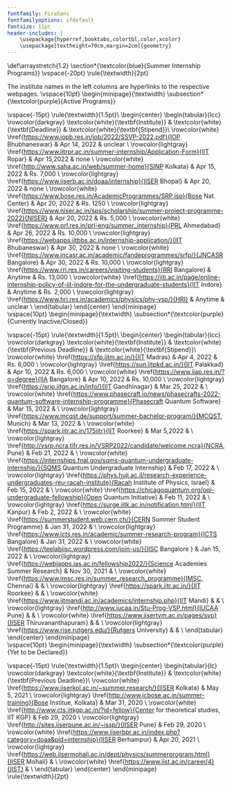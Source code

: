 ```yaml
---
fontfamily: FiraSans
fontfamilyoptions: sfdefault
fontsize: 11pt
header-includes: |
	\usepackage{hyperref,booktabs,colortbl,color,xcolor}
	\usepackage[textheight=70cm,margin=2cm]{geometry}
---
```

\def\arraystretch{1.2}
\section*{\textcolor{blue}{Summer Internship Programs}}
\vspace{-20pt}
\rule{\textwidth}{2pt}

The institute names in the left columns are hyperlinks to the respective webpages.
\vspace{10pt}
\begin{minipage}{\textwidth}
\subsection*{\textcolor{purple}{Active Programs}}

\vspace{-15pt}
\rule{\textwidth}{1.5pt}\\
\begin{center}
\begin{tabular}{lcc}
\rowcolor{darkgray}
\textcolor{white}{\textbf{Institute}} & \textcolor{white}{\textbf{Deadline}} & \textcolor{white}{\textbf{Stipend}}\\
\rowcolor{white}
\href{https://www.iopb.res.in/job/2022/SSVP-2022.pdf}{IOP Bhubhaneswar} & Apr 14, 2022 & unclear \\
\rowcolor{lightgray}
\href{https://www.iitrpr.ac.in/summer-internship/Application-Form}{IIT Ropar} & Apr 15,2022 & none \\
\rowcolor{white}
\href{http://www.saha.ac.in/web/summer-home}{SINP Kolkata} & Apr 15, 2022 & Rs. 7,000 \\
\rowcolor{lightgray}
\href{https://www.iiserb.ac.in/doaa/internship}{IISER Bhopal} & Apr 20, 2022 & none \\
\rowcolor{white}
\href{https://www.bose.res.in/AcademicProgrammes/SRP.jsp}{Bose Nat. Center} & Apr 20, 2022 & Rs. 1250 \\
\rowcolor{lightgray}
\href{https://www.niser.ac.in/sps/scholarship/summer-project-programme-2022}{NISER} & Apr 20, 2022 & Rs. 5,000 \\
\rowcolor{white}
\href{https://www.prl.res.in/prl-eng/summer_internship}{PRL Ahmedabad} & Apr 26, 2022 & Rs. 10,000 \\
\rowcolor{lightgray}
\href{https://webapps.iitbbs.ac.in/internship-application/}{IIT Bhubaneswar} & Apr 30, 2022 & none \\
\rowcolor{white}
\href{https://www.jncasr.ac.in/academic/fandeprogrammes/srfp/}{JNCASR Bangalore} & Apr 30, 2022 & Rs. 10,000 \\
\rowcolor{lightgray}
\href{https://www.rri.res.in/careers/visiting-students}{RRI Bangalore} & Anytime & Rs. 13,000 \\
\rowcolor{white}
\href{https://iiti.ac.in/page/online-internship-policy-of-iit-indore-for-the-undergraduate-students}{IIT Indore} & Anytime & Rs. 2,000 \\
\rowcolor{lightgray}
\href{https://www.hri.res.in/academics/physics/phy-vsp/}{HRI} & Anytime & unclear \\
\end{tabular}
\end{center}
\end{minipage}\
\vspace{10pt}
\begin{minipage}{\textwidth}
\subsection*{\textcolor{purple}{Currently Inactive/Closed}}

\vspace{-15pt}
\rule{\textwidth}{1.5pt}\\
\begin{center}
\begin{tabular}{lcc}
\rowcolor{darkgray}
\textcolor{white}{\textbf{Institute}} & \textcolor{white}{\textbf{Previous Deadline}} & \textcolor{white}{\textbf{Stipend}}\\
\rowcolor{white}
\href{https://sfp.iitm.ac.in/}{IIT Madras} & Apr 4, 2022 & Rs. 6,000 \\
\rowcolor{lightgray}
\href{https://sun.iitpkd.ac.in/}{IIT Palakkad} & Apr 10, 2022 & Rs. 6,000 \\
\rowcolor{white}
\href{https://www.iiap.res.in/?q=degree}{IIA Bangalore} & Apr 10, 2022 & Rs. 10,000 \\
\rowcolor{lightgray}
\href{https://srip.iitgn.ac.in/info/}{IIT Gandhinagar} & Mar 25, 2022 &  \\
\rowcolor{white}
\href{https://www.phasecraft.io/news/phasecrafts-2022-quantum-software-internship-programme}{Phasecraft Quantum Software} & Mar 15, 2022 &  \\
\rowcolor{lightgray}
\href{https://www.mcqst.de/support/summer-bachelor-program/}{MCQST, Munich} & Mar 13, 2022 &  \\
\rowcolor{white}
\href{https://spark.iitr.ac.in/175iitr}{IIT Roorkee} & Mar 5,2022 &  \\
\rowcolor{lightgray}
\href{http://vsrp.ncra.tifr.res.in/VSRP2022/candidate/welcome.ncra}{NCRA, Pune} & Feb 21, 2022 &  \\
\rowcolor{white}
\href{https://internships.fnal.gov/sqms-quantum-undergraduate-internship/}{SQMS Quantum Undergraduate Internship} & Feb 17, 2022 &  \\
\rowcolor{lightgray}
\href{https://phys.huji.ac.il/research-experience-undergraduates-reu-racah-institute}{Racah Institute of Physics, Israel} & Feb 15, 2022 &  \\
\rowcolor{white}
\href{https://chicagoquantum.org/oqi-undergraduate-fellowship}{Open Quantum Initiative} & Feb 11, 2022 &  \\
\rowcolor{lightgray}
\href{https://surge.iitk.ac.in/notification.html}{IIT Kanpur} & Feb 2, 2022 &  \\
\rowcolor{white}
\href{https://summerstudent.web.cern.ch/}{CERN Summer Student Programme} & Jan 31, 2022 &  \\
\rowcolor{lightgray}
\href{https://www.icts.res.in/academic/summer-research-program}{ICTS Bangalore} & Jan 31, 2022 &  \\
\rowcolor{white}
\href{https://teelabiisc.wordpress.com/join-us/}{IISC Bangalore } & Jan 15, 2022 &  \\
\rowcolor{lightgray}
\href{https://webjapps.ias.ac.in/fellowship2022/}{Science Academies Summer Research} & Nov 30, 2021 &  \\
\rowcolor{white}
\href{https://www.imsc.res.in/summer_research_programme}{IMSC, Chennai} &  &  \\
\rowcolor{lightgray}
\href{https://spark.iitr.ac.in/}{IIT Roorkee} &  &  \\
\rowcolor{white}
\href{https://www.iitmandi.ac.in/academics/internship.php}{IIT Mandi} &  &  \\
\rowcolor{lightgray}
\href{http://www.iucaa.in/Stu-Prog-VSP.html}{IUCAA Pune} &  &  \\
\rowcolor{white}
\href{https://www.iisertvm.ac.in/pages/svp}{IISER Thiruvananthapuram} &  &  \\
\rowcolor{lightgray}
\href{https://www.rise.rutgers.edu/}{Rutgers University} &  &  \\
\end{tabular}
\end{center}
\end{minipage}\
\vspace{10pt}
\begin{minipage}{\textwidth}
\subsection*{\textcolor{purple}{Yet to be Declared}}

\vspace{-15pt}
\rule{\textwidth}{1.5pt}\\
\begin{center}
\begin{tabular}{lc}
\rowcolor{darkgray}
\textcolor{white}{\textbf{Institute}} & \textcolor{white}{\textbf{Previous Deadline}}\\
\rowcolor{white}
\href{https://www.iiserkol.ac.in/~summer.research/}{IISER Kolkata} & May 5, 2021 \\
\rowcolor{lightgray}
\href{http://www.jcbose.ac.in/summer-training}{Bose Institue, Kolkata} & Mar 31, 2020 \\
\rowcolor{white}
\href{http://www.cts.iitkgp.ac.in/?id=fellow}{Center for theoretical studies,  IIT KGP} & Feb 29, 2020 \\
\rowcolor{lightgray}
\href{http://sites.iiserpune.ac.in/~issp/}{IISER Pune} & Feb 29, 2020 \\
\rowcolor{white}
\href{https://www.iiserbpr.ac.in/index.php?category=doaa&pid=internship}{IISER Berhampur} & Apr 20, 2021 \\
\rowcolor{lightgray}
\href{https://web.iisermohali.ac.in/dept/physics/summerprogram.html}{IISER Mohali} &  \\
\rowcolor{white}
\href{https://www.iist.ac.in/career/4}{IIST} &  \\
\end{tabular}
\end{center}
\end{minipage}\
\rule{\textwidth}{2pt}
